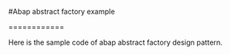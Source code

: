 #Abap abstract factory example

============

Here is the sample code of abap abstract factory design pattern.
